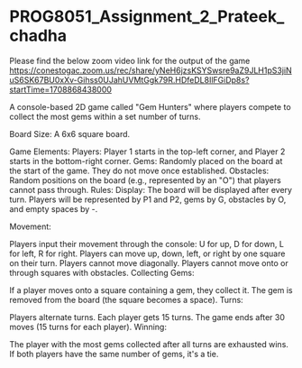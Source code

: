 # PROG8051_Assignment_2_Prateek_chadha

Please find the below zoom video link for the output of the game 
https://conestogac.zoom.us/rec/share/yNeH6jzsKSYSwsre9aZ9JLH1pS3jiNuS6SK67BU0xXv-Gihss0UJahUVMtGgk79R.HDfeDL8IlFGiDp8s?startTime=1708868438000

A console-based 2D game called "Gem Hunters" where players compete to collect the most gems within a set number of turns.

Board Size:
A 6x6 square board.

Game Elements:
Players: Player 1 starts in the top-left corner, and Player 2 starts in the bottom-right corner.
Gems: Randomly placed on the board at the start of the game. They do not move once established.
Obstacles: Random positions on the board (e.g., represented by an "O") that players cannot pass through.
Rules:
Display: The board will be displayed after every turn. Players will be represented by P1 and P2, gems by G, obstacles by O, and empty spaces by -.

Movement:

Players input their movement through the console: U for up, D for down, L for left, R for right.
Players can move up, down, left, or right by one square on their turn.
Players cannot move diagonally.
Players cannot move onto or through squares with obstacles.
Collecting Gems:

If a player moves onto a square containing a gem, they collect it. The gem is removed from the board (the square becomes a space).
Turns:

Players alternate turns. Each player gets 15 turns. The game ends after 30 moves (15 turns for each player).
Winning:

The player with the most gems collected after all turns are exhausted wins. If both players have the same number of gems, it's a tie.
